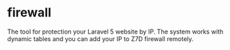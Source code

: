 # firewall
The tool for protection your Laravel 5 website by IP. The system works with dynamic tables and you can add your IP to Z7D firewall remotely.
